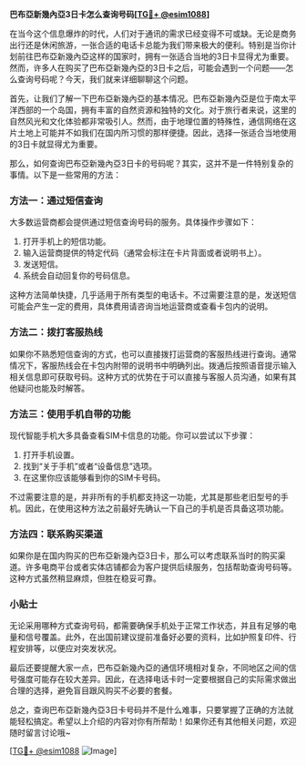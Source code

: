 **巴布亞新幾內亞3日卡怎么查询号码[[TG💪+ @esim1088](https://t.me/s/esim1088)]**

在当今这个信息爆炸的时代，人们对于通讯的需求已经变得不可或缺。无论是商务出行还是休闲旅游，一张合适的电话卡总能为我们带来极大的便利。特别是当你计划前往巴布亞新幾內亞这样的国家时，拥有一张适合当地的3日卡显得尤为重要。然而，许多人在购买了巴布亞新幾內亞的3日卡之后，可能会遇到一个问题——怎么查询号码呢？今天，我们就来详细聊聊这个问题。

首先，让我们了解一下巴布亞新幾內亞的基本情况。巴布亞新幾內亞是位于南太平洋西部的一个岛国，拥有丰富的自然资源和独特的文化。对于旅行者来说，这里的自然风光和文化体验都非常吸引人。然而，由于地理位置的特殊性，通信网络在这片土地上可能并不如我们在国内所习惯的那样便捷。因此，选择一张适合当地使用的3日卡就显得尤为重要。

那么，如何查询巴布亞新幾內亞3日卡的号码呢？其实，这并不是一件特别复杂的事情。以下是一些常用的方法：

### 方法一：通过短信查询

大多数运营商都会提供通过短信查询号码的服务。具体操作步骤如下：

1. 打开手机上的短信功能。
2. 输入运营商提供的特定代码（通常会标注在卡片背面或者说明书上）。
3. 发送短信。
4. 系统会自动回复你的号码信息。

这种方法简单快捷，几乎适用于所有类型的电话卡。不过需要注意的是，发送短信可能会产生一定的费用，具体费用请咨询当地运营商或查看卡包内的说明。

### 方法二：拨打客服热线

如果你不熟悉短信查询的方式，也可以直接拨打运营商的客服热线进行查询。通常情况下，客服热线会在卡包内附带的说明书中明确列出。拨通后按照语音提示输入相关信息即可获取号码。这种方式的优势在于可以直接与客服人员沟通，如果有其他疑问也能及时解答。

### 方法三：使用手机自带的功能

现代智能手机大多具备查看SIM卡信息的功能。你可以尝试以下步骤：

1. 打开手机设置。
2. 找到“关于手机”或者“设备信息”选项。
3. 在这里你应该能够看到你的SIM卡号码。

不过需要注意的是，并非所有的手机都支持这一功能，尤其是那些老旧型号的手机。因此，在使用这种方法之前最好先确认一下自己的手机是否具备这项功能。

### 方法四：联系购买渠道

如果你是在国内购买的巴布亞新幾內亞3日卡，那么可以考虑联系当时的购买渠道。许多电商平台或者实体店铺都会为客户提供后续服务，包括帮助查询号码等。这种方式虽然稍显麻烦，但胜在稳妥可靠。

### 小贴士

无论采用哪种方式查询号码，都需要确保手机处于正常工作状态，并且有足够的电量和信号覆盖。此外，在出国前建议提前准备好必要的资料，比如护照复印件、行程安排等，以便应对突发状况。

最后还要提醒大家一点，巴布亞新幾內亞的通信环境相对复杂，不同地区之间的信号强度可能存在较大差异。因此，在选择电话卡时一定要根据自己的实际需求做出合理的选择，避免盲目跟风购买不必要的套餐。

总之，查询巴布亞新幾內亞3日卡号码并不是什么难事，只要掌握了正确的方法就能轻松搞定。希望以上介绍的内容对你有所帮助！如果你还有其他相关问题，欢迎随时留言讨论哦~

[[TG💪+ @esim1088](https://t.me/s/esim1088) ![Image](https://i.postimg.cc/4NQfJmqS/Snipaste-2025-05-13-00-14-12.png)]